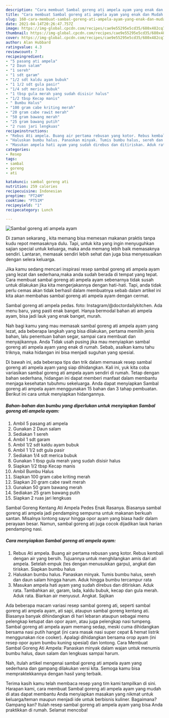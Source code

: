 ```yaml
---
description: "Cara membuat Sambal goreng ati ampela ayam yang enak dan Mudah Dibuat"
title: "Cara membuat Sambal goreng ati ampela ayam yang enak dan Mudah Dibuat"
slug: 160-cara-membuat-sambal-goreng-ati-ampela-ayam-yang-enak-dan-mudah-dibuat
date: 2021-04-14T20:26:47.757Z
image: https://img-global.cpcdn.com/recipes/cae9e55295e5cd35/680x482cq70/sambal-goreng-ati-ampela-ayam-foto-resep-utama.jpg
thumbnail: https://img-global.cpcdn.com/recipes/cae9e55295e5cd35/680x482cq70/sambal-goreng-ati-ampela-ayam-foto-resep-utama.jpg
cover: https://img-global.cpcdn.com/recipes/cae9e55295e5cd35/680x482cq70/sambal-goreng-ati-ampela-ayam-foto-resep-utama.jpg
author: Alan Hubbard
ratingvalue: 4.3
reviewcount: 7
recipeingredient:
- "5 pasang ati ampela"
- "2 Daun salam"
- "1 sereh"
- "1 sdt garam"
- "1/2 sdt kaldu ayam bubuk"
- "1 1/2 sdt gula pasir"
- "1/4 sdt merica bubuk"
- "1 tbsp gula merah yang sudah disisir halus"
- "1/2 tbsp Kecap manis"
- " Bumbu Halus"
- "100 gram cabe kriting merah"
- "20 gram cabe rawit merah"
- "50 gram bawang merah"
- "25 gram bawang putih"
- "2 ruas jari lengkuas"
recipeinstructions:
- "Rebus Ati ampela. Buang air pertama rebusan yang kotor. Rebus kembali dengan air yang bersih. Tujuannya untuk menghilangkan amis dari ati ampela. Setelah empuk (tes dengan menusukkan garpu), angkat dan tiriskan. Siapkan bumbu halus"
- "Haluskan bumbu halus. Panaskan minyak. Tumis bumbu halus, sereh dan daun salam hingga harum. Aduk hingga bumbu tercampur rata"
- "Masukan ampela hati ayam yang sudah direbus dan ditiriskan. Aduk rata. Tambahkan air, garam, lada, kaldu bubuk, kecap dan gula merah. Aduk rata. Biarkan air menyusut. Angkat. Sajikan"
categories:
- Resep
tags:
- sambal
- goreng
- ati

katakunci: sambal goreng ati 
nutrition: 259 calories
recipecuisine: Indonesian
preptime: "PT24M"
cooktime: "PT51M"
recipeyield: "1"
recipecategory: Lunch

---
```



![Sambal goreng ati ampela ayam](https://img-global.cpcdn.com/recipes/cae9e55295e5cd35/680x482cq70/sambal-goreng-ati-ampela-ayam-foto-resep-utama.jpg)

Di zaman  sekarang , kita memang bisa memesan makanan praktis tanpa kudu repot memasaknya dulu. Tapi, untuk kita yang ingin menyuguhkan sajian special untuk keluarga, maka anda memang lebih baik memasaknya sendiri. Lantaran, memasak sendiri lebih sehat dan juga bisa menyesuaikan dengan selera keluarga.

Jika kamu sedang mencari inspirasi resep sambal goreng ati ampela ayam yang lezat dan sederhana,maka anda sudah berada di tempat yang tepat. Cara membuat sambal goreng ati ampela ayam  sebenarnya tidak susah untuk dilakukan jika kita mengerjakannya dengan hati-hati. Tapi, anda tidak perlu cemas akan tidak berhasil dalam membuatnya 
sebab dalam artikel ini kita akan membahas sambal goreng ati ampela ayam dengan cermat.  

Sambal goreng ati ampela pedas. foto: Instagram/@doctordailykitchen. Ada menu baru, yang pasti enak banget. Hanya bermodal bahan ati ampela ayam, bisa jadi lauk yang enak banget, murah.

Nah bagi kamu yang mau memasak sambal goreng ati ampela ayam yang lezat, ada beberapa langkah yang bisa dilakukan, pertama memilih jenis bahan, lalu penentuan bahan segar, sampai cara membuat dan menyajikannya. Anda Tidak usah pusing jika mau menyiapkan sambal goreng ati ampela ayam yang enak di rumah. Sebab, asalkan kamu  tahu triknya, maka hidangan ini bisa menjadi suguhan yang spesial.

Di bawah ini, ada beberapa tips dan trik dalam memasak resep sambal goreng ati ampela ayam yang siap dihidangkan. Kali ini, yuk kita coba variasikan sambal goreng ati ampela ayam sendiri di rumah. Tetap dengan bahan sederhana, hidangan ini dapat memberi manfaat dalam membantu menjaga kesehatan tubuhmu sekeluarga. Anda dapat menyiapkan Sambal goreng ati ampela ayam menggunakan 15 bahan dan 3 tahap pembuatan. Berikut ini cara untuk menyiapkan hidangannya.

<!--inarticleads1-->

##### Bahan-bahan dan bumbu yang diperlukan untuk menyiapkan Sambal goreng ati ampela ayam:

1. Ambil 5 pasang ati ampela
1. Gunakan 2 Daun salam
1. Sediakan 1 sereh
1. Ambil 1 sdt garam
1. Ambil 1/2 sdt kaldu ayam bubuk
1. Ambil 1 1/2 sdt gula pasir
1. Sediakan 1/4 sdt merica bubuk
1. Gunakan 1 tbsp gula merah yang sudah disisir halus
1. Siapkan 1/2 tbsp Kecap manis
1. Ambil  Bumbu Halus
1. Siapkan 100 gram cabe kriting merah
1. Siapkan 20 gram cabe rawit merah
1. Gunakan 50 gram bawang merah
1. Sediakan 25 gram bawang putih
1. Siapkan 2 ruas jari lengkuas


Sambal Goreng Kentang Ati Ampela Pedes Enak Rasanya. Biasanya sambal goreng ati ampela jadi pendamping sempurna untuk makanan berkuah santan. Misalnya lontong sayur hingga opor ayam yang biasa hadir dalam perayaan besar. Namun, sambal goreng ati juga cocok dijadikan lauk harian pendamping nasi. 

<!--inarticleads2-->

##### Cara menyiapkan Sambal goreng ati ampela ayam:

1. Rebus Ati ampela. Buang air pertama rebusan yang kotor. Rebus kembali dengan air yang bersih. Tujuannya untuk menghilangkan amis dari ati ampela. Setelah empuk (tes dengan menusukkan garpu), angkat dan tiriskan. Siapkan bumbu halus
1. Haluskan bumbu halus. Panaskan minyak. Tumis bumbu halus, sereh dan daun salam hingga harum. Aduk hingga bumbu tercampur rata
1. Masukan ampela hati ayam yang sudah direbus dan ditiriskan. Aduk rata. Tambahkan air, garam, lada, kaldu bubuk, kecap dan gula merah. Aduk rata. Biarkan air menyusut. Angkat. Sajikan


Ada beberapa macam variasi resep sambal goreng ati, seperti sambal goreng ati ampela ayam, ati sapi, ataupun sambal goreng kentang ati. Biasanya banyak dihindangkan di hari lebaran ataupun sebagai menu pelengkap ketupat dan opor ayam, atau juga pelengkap nasi tumpeng. Sambal goreng ati ampela ayam memang sedap, meski cuma dihidangkan bersama nasi putih hangat (ini cara masak nasi super cepat &amp; hemat listrik menggunakan rice cooker). Apalagi dihidangkan bersama orop ayam (ini resep opor ayam bumbu kuning spesial) dan lontong. Cara Membuat Sambal Goreng Ati Ampela: Panaskan minyak dalam wajan untuk menumis bumbu halus, daun salam dan lengkuas sampai harum. 

Nah, itulah artikel mengenai  sambal goreng ati ampela ayam  yang sederhana dan gampang dilakukan versi kita. Semoga kamu bisa mempraktekkannya dengan hasil yang terbaik. 

Terima kasih kamu telah membaca resep yang tim kami tampilkan di sini. Harapan kami, cara membuat  Sambal goreng ati ampela ayam yang mudah di atas dapat membantu Anda menyiapkan masakan yang nikmat untuk keluarga/teman maupun menjadi ide untuk berbisnis kuliner. Bagaimana? Gampang kan? Itulah resep sambal goreng ati ampela ayam yang bisa Anda praktikkan di rumah. Selamat mencoba!

